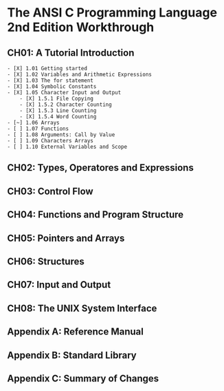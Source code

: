 # The ANSI C Programming Language 2nd Edition Workthrough

## CH01: A Tutorial Introduction
    - [X] 1.01 Getting started
    - [X] 1.02 Variables and Arithmetic Expressions
    - [X] 1.03 The for statement
    - [X] 1.04 Symbolic Constants
    - [X] 1.05 Character Input and Output
        - [X] 1.5.1 File Copying
        - [X] 1.5.2 Character Counting
        - [X] 1.5.3 Line Counting
        - [X] 1.5.4 Word Counting
    - [~] 1.06 Arrays
    - [ ] 1.07 Functions
    - [ ] 1.08 Arguments: Call by Value
    - [ ] 1.09 Characters Arrays
    - [ ] 1.10 External Variables and Scope

## CH02: Types, Operatores and Expressions

## CH03: Control Flow

## CH04: Functions and Program Structure

## CH05: Pointers and Arrays

## CH06: Structures

## CH07: Input and Output

## CH08: The UNIX System Interface

## Appendix A: Reference Manual

## Appendix B: Standard Library

## Appendix C: Summary of Changes